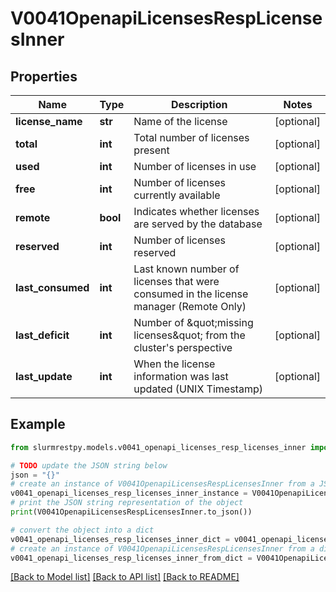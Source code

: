 # V0041OpenapiLicensesRespLicensesInner


## Properties

Name | Type | Description | Notes
------------ | ------------- | ------------- | -------------
**license_name** | **str** | Name of the license | [optional]
**total** | **int** | Total number of licenses present | [optional]
**used** | **int** | Number of licenses in use | [optional]
**free** | **int** | Number of licenses currently available | [optional]
**remote** | **bool** | Indicates whether licenses are served by the database | [optional]
**reserved** | **int** | Number of licenses reserved | [optional]
**last_consumed** | **int** | Last known number of licenses that were consumed in the license manager (Remote Only) | [optional]
**last_deficit** | **int** | Number of \&quot;missing licenses\&quot; from the cluster&#39;s perspective | [optional]
**last_update** | **int** | When the license information was last updated (UNIX Timestamp) | [optional]

## Example

```python
from slurmrestpy.models.v0041_openapi_licenses_resp_licenses_inner import V0041OpenapiLicensesRespLicensesInner

# TODO update the JSON string below
json = "{}"
# create an instance of V0041OpenapiLicensesRespLicensesInner from a JSON string
v0041_openapi_licenses_resp_licenses_inner_instance = V0041OpenapiLicensesRespLicensesInner.from_json(json)
# print the JSON string representation of the object
print(V0041OpenapiLicensesRespLicensesInner.to_json())

# convert the object into a dict
v0041_openapi_licenses_resp_licenses_inner_dict = v0041_openapi_licenses_resp_licenses_inner_instance.to_dict()
# create an instance of V0041OpenapiLicensesRespLicensesInner from a dict
v0041_openapi_licenses_resp_licenses_inner_from_dict = V0041OpenapiLicensesRespLicensesInner.from_dict(v0041_openapi_licenses_resp_licenses_inner_dict)
```
[[Back to Model list]](../README.md#documentation-for-models) [[Back to API list]](../README.md#documentation-for-api-endpoints) [[Back to README]](../README.md)


